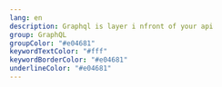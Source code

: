 ```yaml
---
lang: en
description: Graphql is layer i nfront of your api
group: GraphQL
groupColor: "#e04681"
keywordTextColor: "#fff"
keywordBorderColor: "#e04681"
underlineColor: "#e04681"
---
```

